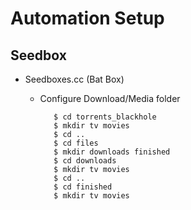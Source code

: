 # Automation Setup

## Seedbox
- Seedboxes.cc (Bat Box)
  - Configure Download/Media folder
  
     ```$ mkdir torrents_blackhole 
        $ cd torrents_blackhole 
        $ mkdir tv movies
        $ cd ..
        $ cd files
        $ mkdir downloads finished
        $ cd downloads 
        $ mkdir tv movies
        $ cd ..
        $ cd finished
        $ mkdir tv movies
     
